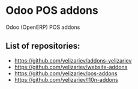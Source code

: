 Odoo POS addons
===============

Odoo (OpenERP) POS addons 

List of repositories:
---------------------

* https://github.com/yelizariev/addons-yelizariev
* https://github.com/yelizariev/website-addons
* https://github.com/yelizariev/pos-addons
* https://github.com/yelizariev/l10n-addons
